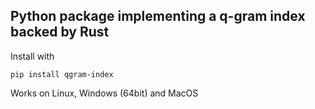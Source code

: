 ## Python package implementing a q-gram index backed by Rust

Install with

```
pip install qgram-index
```

Works on Linux, Windows (64bit) and MacOS
